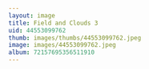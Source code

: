 ```yaml
---
layout: image
title: Field and Clouds 3
uid: 44553099762
thumb: images/thumbs/44553099762.jpeg
image: images/44553099762.jpeg
album: 72157695356511910
---
```


